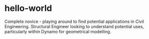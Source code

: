 # hello-world
Complete novice - playing around to find potential applications in Civil Engineering.
Structural Engineer looking to understand potential uses, particularly within Dynamo for geometrical modelling.
